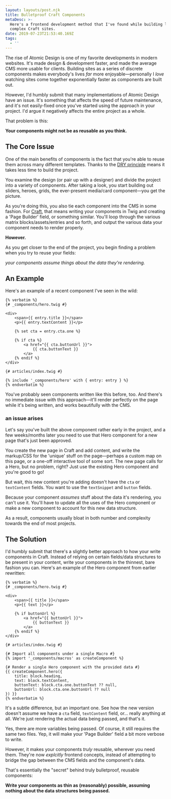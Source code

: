 ```yaml
---
layout: layouts/post.njk
title: Bulletproof Craft Components
metaDesc: >-
  Here's a frontend development method that I've found while building large,  
  complex Craft sites.
date: 2019-07-23T21:53:40.169Z
tags:
  - ''
---
```

The rise of Atomic Design is one of my favorite developments in modern websites. It's made design & development faster, and made the average CMS more usable for clients. Building sites as a series of discrete components makes everybody's lives *far* more enjoyable—personally I *love* watching sites come together exponentially faster as components are built out.

However, I'd humbly submit that many implementations of Atomic Design have an issue. It's something that affects the speed of future maintenance, and it's not easily-fixed once you've started using the approach in your project. I'd argue it negatively affects the entire project as a whole.

That problem is this:

**Your components might not be as reusable as you think.**

## The Core Issue

One of the main benefits of components is the fact that you're able to reuse them across many different templates. Thanks to the [DRY principle]() means it takes less time to build the project.

You examine the design (or pair up with a designer) and divide the project into a variety of components. After taking a look, you start building out sliders, heroes, grids, the ever-present media/card component—you get the picture.

As you're doing this, you also tie each component into the CMS in some fashion. For [Craft](), that means writing your components in Twig and creating a 'Page Builder' field, or something similar. You'll loop through the various matrix blocks/assets/entries and so forth, and output the various data your component needs to render properly.

**However.**

As you get closer to the end of the project, you begin finding a problem when you try to reuse your fields:

*your components *assume* things about the data they're rendering.*


## An Example

Here's an example of a recent component I've seen in the wild:

```twig
{% verbatim %}
{# _components/hero.twig #}

<div>
    <span>{{ entry.title }}</span>
    <p>{{ entry.textContent }}</p>

    {% set cta = entry.cta.one %}

    {% if cta %}
        <a href="{{ cta.buttonUrl }}">
            {{ cta.buttonText }}
        </a>
    {% endif %}
</div>

{# articles/index.twig #}

{% include '_components/hero' with { entry: entry } %}
{% endverbatim %}
```

You've probably seen components written like this before, too. And there's no immediate issue with this approach—it'll render perfectly on the page while it's being written, and works beautifully with the CMS.

### an issue arises

Let's say you've built the above component rather early in the project, and a few weeks/months later you need to use that Hero component for a new page that's just been approved.

You create the new page in Craft and add content, and write the markup/CSS for the 'unique' stuff on the page—perhaps a custom map on this page, or a one-off interactive tool of some sort. The new page calls for a Hero, but no problem, right? Just use the existing Hero component and you're good to go!

But wait, this new content you're adding doesn't have the `cta` or `textContent` fields. You want to use the `textSnippet` and `button` fields.

Because your component *assumes* stuff about the data it's rendering, you can't use it. You'll have to update all the uses of the Hero component or make a new component to account for this new data structure.

As a result, components usually bloat in both number and complexity towards the end of most projects.

## The Solution

I'd humbly submit that there's a slightly better approach to how your write components in Craft. Instead of relying on certain fields/data structures to be present in your content, write your components in the thinnest, bare fashion you can. Here's an example of the Hero component from earlier rewritten:

```twig
{% verbatim %}
{# _components/hero.twig #}

<div>
    <span>{{ title }}</span>
    <p>{{ text }}</p>

    {% if buttonUrl %}
        <a href="{{ buttonUrl }}">
            {{ buttonText }}
        </a>
    {% endif %}
</div>

{# articles/index.twig #}

{# Import all components under a single Macro #}
{% import '_components/macros' as createComponent %}

{# Render a single Hero component with the provided data #}
{{ createComponent.hero({
    title: block.heading,
    text: block.textContent,
    buttonText: block.cta.one.buttonText ?? null,
    buttonUrl: block.cta.one.buttonUrl ?? null
}) }}
{% endverbatim %}
```

It's a subtle difference, but an important one. See how the new version doesn't assume we have a `cta` field, `textContent` field, or&hellip; really anything at all. We're just rendering the actual data being passed, and that's it.

Yes, there are more variables being passed. Of course, it still requires the same two files. Yep, it will make your 'Page Builder' field a bit more verbose to write.

However, it makes your components *truly* reusable, wherever you need them. They're now *explcitly* frontend concepts, instead of attempting to bridge the gap between the CMS fields and the component's data.

That's essentially the "secret" behind truly bulletproof, reusable components:

**Write your components as thin as (reasonably) possible, assuming nothing about the data structures being passed.**
